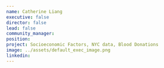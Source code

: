 ```yaml
---
name: Catherine Liang
executive: false
director: false
lead: false
community_manager:   
position:  
project: Socioeconomic Factors, NYC data, Blood Donations
image: ../assets/default_exec_image.png
linkedin: 
---
```

